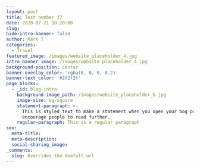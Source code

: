```yaml
---
layout: post
title: Test number 37
date: 2020-07-21 10:20:00
slug:
hide-intro-banner: false
author: Mark T
categories:
  - Travel
featured_image: /images/website_placeholder_4.jpg
intro_banner_image: /images/website_placeholder_4.jpg
background-position: center
banner-overlay_color: 'rgba(0, 0, 0, 0.2)'
banner-text_color: '#2f2f2f'
page_blocks:
  - _id: blog-intro
    background-image_path: /images/website_placeholder_5.jpg
    image-size: bg-square
    statement-paragraph: >-
      This is styled text to make a statement when you open your bog post to
      encourage people to read further.
    regular-paragraph: This is a regular paragraph
seo:
  meta-title:
  meta-description:
  social-sharing_image:
_comments:
  slug: Overrides the deafult url
---
```


